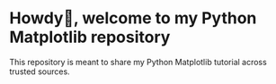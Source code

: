 # Howdy👋, welcome to my Python Matplotlib repository
This repository is meant to share my Python Matplotlib tutorial across trusted sources.

